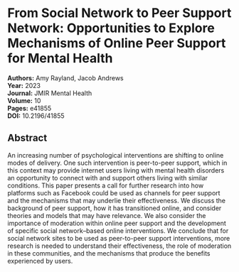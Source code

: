 # From Social Network to Peer Support Network: Opportunities to Explore Mechanisms of Online Peer Support for Mental Health

**Authors:** Amy Rayland, Jacob Andrews  
**Year:** 2023  
**Journal:** JMIR Mental Health  
**Volume:** 10  
**Pages:** e41855  
**DOI:** 10.2196/41855  

## Abstract
An increasing number of psychological interventions are shifting to online modes of delivery. One such intervention is peer-to-peer support, which in this context may provide internet users living with mental health disorders an opportunity to connect with and support others living with similar conditions. This paper presents a call for further research into how platforms such as Facebook could be used as channels for peer support and the mechanisms that may underlie their effectiveness. We discuss the background of peer support, how it has transitioned online, and consider theories and models that may have relevance. We also consider the importance of moderation within online peer support and the development of specific social network–based online interventions. We conclude that for social network sites to be used as peer-to-peer support interventions, more research is needed to understand their effectiveness, the role of moderation in these communities, and the mechanisms that produce the benefits experienced by users.


